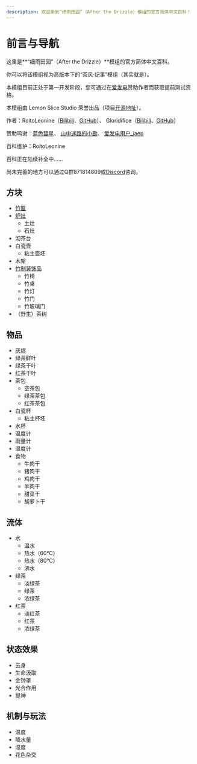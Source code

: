 ```yaml
---
description: 欢迎来到“细雨田园”（After the Drizzle）模组的官方简体中文百科！
---
```


# 前言与导航

这里是**“细雨田园”（After the Drizzle）**模组的官方简体中文百科。

你可以将该模组视为高版本下的“茶风·纪事”模组（其实就是）。

本模组目前正处于第一开发阶段，您可通过在[爱发电](https://afdian.net/@roitoleonine)赞助作者而获取提前测试资格。

本模组由 Lemon Slice Studio 荣誉出品（项目[开源地址](https://github.com/lemon-slice-studio/After-the-Drizzle)）。

作者：RoitoLeonine（[Bilibili](https://space.bilibili.com/34398850)、[GitHub](https://github.com/RoitoLeonine)）、 Gloridifice（[Bilibili](https://space.bilibili.com/50966004/)、[GitHub](https://github.com/gloridifice)）

赞助鸣谢：[蓝色彗星](https://afdian.net/u/c95d2154899f11e8a38452540025c377)、 [山中迷路的小勘](https://afdian.net/u/b9739da0970911e88ef452540025c377)、 [爱发电用户\_jaep](https://afdian.net/u/f2b697fe845411eab93552540025c377)

百科维护：RoitoLeonine

百科正在陆续补全中……

尚未完善的地方可以通过Q群871814809或[Discord](https://discord.gg/HhtVenq)咨询。

## 方块

* [竹匾](blocks/bamboo-tray.md)
* [炉灶](blocks/lu-zao-stove.md)
  * 土灶
  * 石灶
* 沏茶台
* 白瓷壶
  * 粘土壶坯
* 木架
* [竹制装饰品](blocks/bamboo-decorations.md)
  * 竹椅
  * 竹桌
  * 竹灯
  * 竹门
  * 竹玻璃门
* （野生）茶树

## 物品

* [灰烬](items/ash.md)
* 绿茶鲜叶
* 绿茶干叶
* 红茶干叶
* 茶包
  * 空茶包
  * 绿茶茶包
  * 红茶茶包
* 白瓷杯
  * 粘土杯坯
* 水杯
* 温度计
* 雨量计
* 湿度计
* 食物
  * 牛肉干
  * 猪肉干
  * 鸡肉干
  * 羊肉干
  * 甜菜干
  * 胡萝卜干

## 流体

* 水
  * 温水
  * 热水（60℃）
  * 热水（80℃）
  * 沸水
* 绿茶
  * 淡绿茶
  * 绿茶
  * 浓绿茶
* 红茶
  * 淡红茶
  * 红茶
  * 浓绿茶

## 状态效果

* 云身
* 生命汲取
* 金钟罩
* 光合作用
* 提神

## 机制与玩法

* 温度
* 降水量
* 湿度
* 花色杂交


